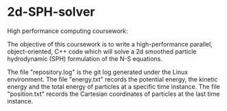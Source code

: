 # 2d-SPH-solver
High performance computing coursework: 

The objective of this coursework is to write a high-performance parallel, object-oriented, C++ code which will solve a 2d smoothed particle hydrodynamic (SPH) formulation of the N-S equations.

The file "repository.log" is the git log generated under the Linux environment.
The file "energy.txt" records the potential energy, the kinetic energy and the total energy of particles at a specific time instance.
The file "position.txt" records the Cartesian coordinates of particles at the last time instance.
